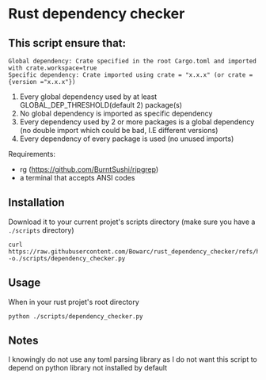 # Rust dependency checker

## This script ensure that:
```
Global dependency: Crate specified in the root Cargo.toml and imported with crate.workspace=true
Specific dependency: Crate imported using crate = "x.x.x" (or crate = {version ="x.x.x"})
```

1. Every global dependency used by at least GLOBAL_DEP_THRESHOLD(default 2) package(s)
2. No global dependency is imported as specific dependency
3. Every dependency used by 2 or more packages is a global dependency  
       (no double import which could be bad, I.E different versions)
4. Every dependency of every package is used (no unused imports)

Requirements:  
- rg (https://github.com/BurntSushi/ripgrep)  
- a terminal that accepts ANSI codes  

## Installation

Download it to your current projet's scripts directory (make sure you have a `./scripts` directory)
```console
curl https://raw.githubusercontent.com/Bowarc/rust_dependency_checker/refs/heads/main/dependency_checker.py -o./scripts/dependency_checker.py
```

## Usage
When in your rust projet's root directory
```console
python ./scripts/dependency_checker.py
```

## Notes
I knowingly do not use any toml parsing library as I do not want this script to depend on python library not installed by default

